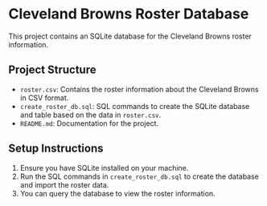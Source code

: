 # Cleveland Browns Roster Database

This project contains an SQLite database for the Cleveland Browns roster information.

## Project Structure

- `roster.csv`: Contains the roster information about the Cleveland Browns in CSV format.
- `create_roster_db.sql`: SQL commands to create the SQLite database and table based on the data in `roster.csv`.
- `README.md`: Documentation for the project.

## Setup Instructions

1. Ensure you have SQLite installed on your machine.
2. Run the SQL commands in `create_roster_db.sql` to create the database and import the roster data.
3. You can query the database to view the roster information.